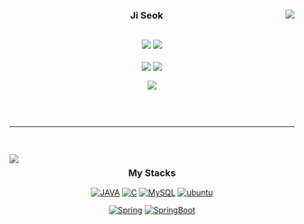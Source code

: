 <div align="center">
  
  <img align="right" src="https://github-readme-stats.vercel.app/api?username=jiseok419&theme=dracula&exclude_repo=Computer-Science-Engineering&layout=compact&langs_count=10"/>
  
  ### Ji Seok
   <a href="https://hits.seeyoufarm.com"><img src="https://hits.seeyoufarm.com/api/count/incr/badge.svg?url=https%3A%2F%2Fgithub.com%2Fjiseok419%2F&count_bg=%23000000&title_bg=%23000000&icon=github.svg&icon_color=%23FFFFFF&title=GitHub&edge_flat=false"/></a> <a href="https://solved.ac/pyosik0419"><img src="http://mazassumnida.wtf/api/mini/generate_badge?boj=pyosik0419"/></a>
  ---
  <a href="https://www.instagram.com/i_am_kjs_/?hl=ko"><img src="https://img.shields.io/badge/instargram-i_am_kjs-E4405F?style=flat-square&logo=Instagram&logoColor=white"/></a>
  <img src="https://img.shields.io/badge/gmail-pyosik0419@gmail.com-EA4335?style=flat-square&logo=Gmail&logoColor=white"/></a>
  
  
  <a href="https://www.notion.so/Developer-8eebe7e9b93b4217ade1616f2474b6ce"><img src="https://img.shields.io/badge/Dalchive-ffffff?style=flat-square&logo=notion&logoColor=black"/></a>
 <br/><br><br/><br>
 
 ---
 
 <br/><br>
  <img align="left" src="https://github-readme-stats.vercel.app/api/top-langs/?username=jiseok419&theme=dracula&exclude_repo=Computer-Science-Engineering&layout=compact&langs_count=10"/>
  
  ### My Stacks
  [![JAVA](https://img.shields.io/badge/JAVA-007396?style=for-the-badge&logo=JAVA&logoColor=white)](https://www.oracle.com/java/) [![C](https://img.shields.io/badge/C-524321?style=for-the-badge&logo=c&logoColor=white)](https://en.wikipedia.org/wiki/C_)  [![MySQL](https://img.shields.io/badge/MySQL-4479A1?style=for-the-badge&logo=MySQL&logoColor=white)](https://www.mysql.com/) [![ubuntu](https://img.shields.io/badge/Ubuntu-E95420?style=for-the-badge&logo=Ubuntu&logoColor=white)](https://ubuntu.com/)

[![Spring](https://img.shields.io/badge/Spring-6DB33F?style=for-the-badge&logo=Spring&logoColor=white)](https://spring.io/) [![SpringBoot](https://img.shields.io/badge/Spring%20Boot-6DB33F?style=for-the-badge&logo=SpringBoot&logoColor=white)](https://spring.io/projects/spring-boot)   
  
  
